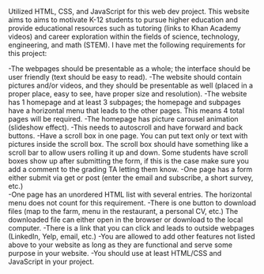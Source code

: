 Utilized HTML, CSS, and JavaScript for this web dev project. 
This website aims to aims to motivate K-12 students to pursue higher education and provide educational resources 
such as tutoring (links to Khan Academy videos) and career exploration within the fields of science, technology, engineering, and math (STEM). 
I have met the following requirements for this project:

-The webpages should be presentable as a whole; the interface should be user friendly (text should be easy to read).
-The website should contain pictures and/or videos, and they should be presentable as well (placed in a proper place, easy to see, have proper size and resolution).
-The website has 1 homepage and at least 3 subpages; the homepage and subpages have a horizontal menu that leads to the other pages. This means 4 total pages will be required.
-The homepage has picture carousel animation (slideshow effect).
-This needs to autoscroll and have forward and back buttons.
-Have a scroll box in one page. You can put text only or text with pictures inside the scroll box.  The scroll box should have something like a scroll bar to allow users rolling it up and down. Some students have scroll boxes show up after submitting the form, if this is the case make sure you add a comment to the grading TA letting them know.
-One page has a form either submit via get or post (enter the email and subscribe, a short survey, etc.)  
-One page has an unordered HTML list with several entries. The horizontal menu does not count for this requirement.
-There is one button to download files (map to the farm, menu in the restaurant, a personal CV, etc.) The downloaded file can either open in the browser or download to the local computer.
-There is a link that you can click and leads to outside webpages (LinkedIn, Yelp, email, etc.)
-You are allowed to add other features not listed above to your website as long as they are functional and serve some purpose in your website.
-You should use at least HTML/CSS and JavaScript in your project.

